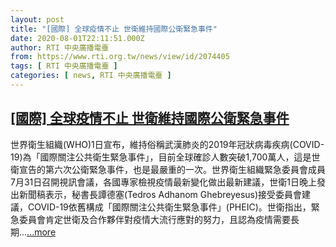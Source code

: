 ```yaml
---
layout: post
title: "[國際] 全球疫情不止 世衛維持國際公衛緊急事件"
date: 2020-08-01T22:11:51.000Z
author: RTI 中央廣播電臺
from: https://www.rti.org.tw/news/view/id/2074405
tags: [ RTI 中央廣播電臺 ]
categories: [ news, RTI 中央廣播電臺 ]
---
```

<!--1596319911000-->
[[國際] 全球疫情不止 世衛維持國際公衛緊急事件](https://www.rti.org.tw/news/view/id/2074405)
------

<div>
世界衛生組織(WHO)1日宣布，維持俗稱武漢肺炎的2019年冠狀病毒疾病(COVID-19)為「國際關注公共衛生緊急事件」，目前全球確診人數突破1,700萬人，這是世衛宣告的第六次公衛緊急事件，也是最嚴重的一次。世界衛生組織緊急委員會成員7月31日召開視訊會議，各國專家檢視疫情最新變化做出最新建議，世衛1日晚上發出新聞稿表示，秘書長譚德塞(Tedros Adhanom Ghebreyesus)接受委員會建議，COVID-19依舊構成「國際關注公共衛生緊急事件」(PHEIC)。世衛指出，緊急委員會肯定世衛及合作夥伴對疫情大流行應對的努力，且認為疫情需要長期...<a target="_blank" href="https://www.rti.org.tw/news/view/id/2074405">...more</a>
</div>
